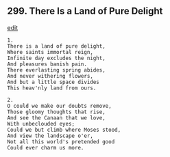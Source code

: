 
## 299.  There Is a Land of Pure Delight
[edit](https://docs.google.com/document/d/1wBS8HvpFrbwB1pTk6IpHZkX76c3om_Ew/edit?mode=html)



    1.
    There is a land of pure delight, 
    Where saints immortal reign, 
    Infinite day excludes the night, 
    And pleasures banish pain. 
    There everlasting spring abides, 
    And never withering flowers, 
    And but a little space divides 
    This heav'nly land from ours. 

    2.
    O could we make our doubts remove, 
    Those gloomy thoughts that rise, 
    And see the Canaan that we love, 
    With unbeclouded eyes; 
    Could we but climb where Moses stood, 
    And view the landscape o'er, 
    Not all this world's pretended good 
    Could ever charm us more.
